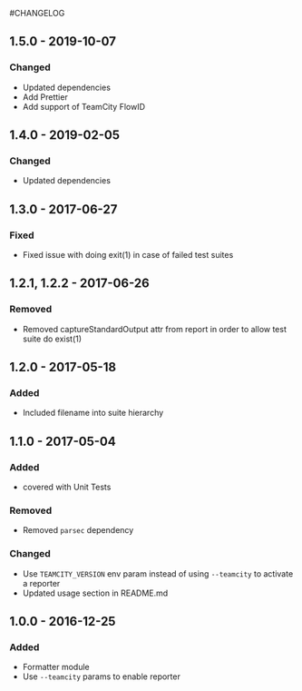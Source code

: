 #CHANGELOG

## 1.5.0 - 2019-10-07

### Changed

- Updated dependencies
- Add Prettier
- Add support of TeamCity FlowID

## 1.4.0 - 2019-02-05

### Changed

- Updated dependencies

## 1.3.0 - 2017-06-27

### Fixed

- Fixed issue with doing exit(1) in case of failed test suites

## 1.2.1, 1.2.2 - 2017-06-26

### Removed

- Removed captureStandardOutput attr from report in order to allow test suite do exist(1)

## 1.2.0 - 2017-05-18

### Added

- Included filename into suite hierarchy

## 1.1.0 - 2017-05-04

### Added

- covered with Unit Tests

### Removed

- Removed `parsec` dependency

### Changed

- Use `TEAMCITY_VERSION` env param instead of using `--teamcity` to activate a reporter
- Updated usage section in README.md

## 1.0.0 - 2016-12-25

### Added

- Formatter module
- Use `--teamcity` params to enable reporter

